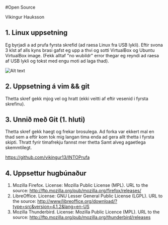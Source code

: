 #Open Source

Vikingur Hauksson

## 1. Linux uppsetning

Eg byrjadi a ad prufa fyrsta skrefid (ad raesa Linux fra USB lykli). Eftir svona 3 klst af alls kyns brasi gafst eg upp a thvi og sotti VirtualBox og Ubuntu VirtualBox image.
(Fekk alltaf "no wubildr" error thegar eg reyndi ad raesa af USB lykli og tokst med engu moti ad laga thad).

![Alt text](/home/ubuntu/Desktop/finally.png)

## 2. Uppsetning á vim && git

Thetta skref gekk mjog vel og hratt (ekki veitti af eftir vesenid i fyrsta skrefinu).

## 3. Unnið með Git (1. hluti)

Thetta skref gekk haegt og frekar brosulega. Ad forka var ekkert mal en thad sem a eftir kom tok mig langan tima enda ad gera allt thetta i fyrsta skipti. Thratt fyrir timafrekju fannst mer thetta Samt alveg agaetlega skemmtilegt.

<https://github.com/vikingur13/INTOPrufa>

## 4. Uppsettur hugbúnaður

1. Mozilla Firefox. License: Mozilla Public License (MPL). URL to the source: <http://ftp.mozilla.org/pub/mozilla.org/firefox/releases/>
2. LibreOffice. License: GNU Lesser General Public License (LGPL). URL to the source: <http://www/libreoffice.org/download/?type=src&version=4.1.2&lang=en-US>
3. Mozilla Thunderbird. License: Mozilla Public Licence (MPL). URL to the source: <http://ftp.mozilla.org/pub/mozilla.org/thunderbird/releases>
 




